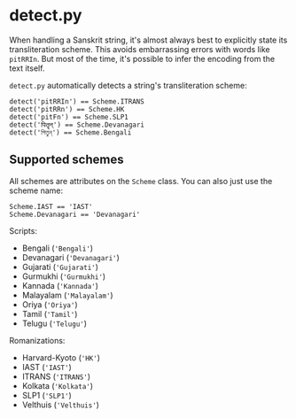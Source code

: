 detect.py
=========

When handling a Sanskrit string, it's almost always best to explicitly state
its transliteration scheme. This avoids embarrassing errors with words
like `pitRRIn`. But most of the time, it's possible to infer the encoding
from the text itself.

`detect.py` automatically detects a string's transliteration scheme:

    detect('pitRRIn') == Scheme.ITRANS
    detect('pitRRn') == Scheme.HK
    detect('pitFn') == Scheme.SLP1
    detect('पितॄन्') == Scheme.Devanagari
    detect('পিতৄন্') == Scheme.Bengali

Supported schemes
-----------------

All schemes are attributes on the `Scheme` class. You can also just use the
scheme name:

    Scheme.IAST == 'IAST'
    Scheme.Devanagari == 'Devanagari'

Scripts:

- Bengali (`'Bengali'`)
- Devanagari (`'Devanagari'`)
- Gujarati (`'Gujarati'`)
- Gurmukhi (`'Gurmukhi'`)
- Kannada (`'Kannada'`)
- Malayalam (`'Malayalam'`)
- Oriya (`'Oriya'`)
- Tamil (`'Tamil'`)
- Telugu (`'Telugu'`)

Romanizations:

- Harvard-Kyoto (`'HK'`)
- IAST (`'IAST'`)
- ITRANS (`'ITRANS'`)
- Kolkata (`'Kolkata'`)
- SLP1 (`'SLP1'`)
- Velthuis (`'Velthuis'`)
